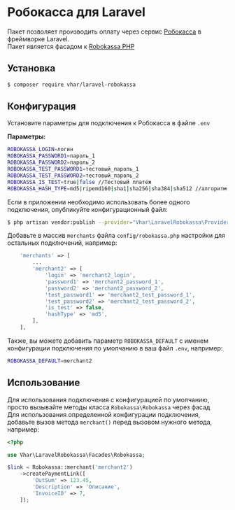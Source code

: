 
# Робокасса для Laravel

Пакет позволяет производить оплату через сервис [Робокасса](https://docs.robokassa.ru/) в фреймворке Laravel.  
Пакет является фасадом к [Robokassa PHP](https://github.com/vhar/robokassa)


## Установка

```bash
$ composer require vhar/laravel-robokassa
```


## Конфигурация

Установите параметры для подключения к Робокасса в файле `.env`

**Параметры:** 
```bash
ROBOKASSA_LOGIN=логин  
ROBOKASSA_PASSWORD1=пароль_1  
ROBOKASSA_PASSWORD2=пароль_2  
ROBOKASSA_TEST_PASSWORD1=тестовый_пароль_1  
ROBOKASSA_TEST_PASSWORD2=тестовый_пароль_2  
ROBOKASSA_IS_TEST=true|false //Тестовый платеж  
ROBOKASSA_HASH_TYPE=md5|ripemd160|sha1|sha256|sha384|sha512 //алгоритм расчета хэша  
```

Если в приложении необходимо использовать более одного подключения, опубликуйте конфигурационный файл:  
```bash
$ php artisan vendor:publish --provider="Vhar\LaravelRobokassa\Providers\RobokassaServiceProvider" 
```

Добавьте в массив `merchants` файла `config/robokassa.php` настройки для остальных подключений, например:  
```php
    'merchants' => [
        ...
        'merchant2' => [
            'login' => 'merchant2_login',
            'password1' => 'merchant2_password_1',
            'password2' => 'merchant2_password_2',
            'test_password1' => 'merchant2_test_password_1',
            'test_password2' => 'merchant2_test_password_2',
            'is_test' => false,
            'hashType' => 'md5',
        ],
    ],

```

Также, вы можете добавить параметр `ROBOKASSA_DEFAULT` с именем конфигурации подключения по умолчанию в ваш файл `.env`, например: 
```bash
ROBOKASSA_DEFAULT=merchant2
```


## Использование

Для использования подключения с конфигурацией по умолчанию, просто вызывайте методы класса `Robokassa\Robokassa` через фасад   
Для использования определенной конфигурации подключения, добавьте вызов метода `merchant()` перед вызовом нужного метода, например:  
```php
<?php

use Vhar\LaravelRobokassa\Facades\Robokassa;

$link = Robokassa::merchant('merchant2')
    ->createPaymentLink([
        'OutSum' => 123.45,
        'Description' => 'Описание',
        'InvoiceID' => 7,
    ]);
```
